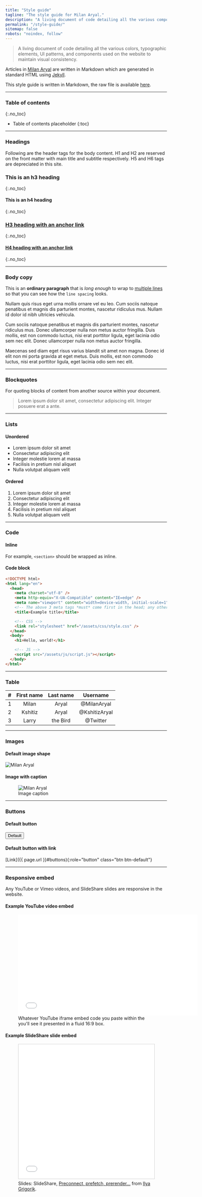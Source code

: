 ```yaml
---
title: "Style guide"
tagline: "The style guide for Milan Aryal."
description: "A living document of code detailing all the various components used on the website to maintain visual consistency."
permalink: "/style-guide/"
sitemap: false
robots: "noindex, follow"
---
```


> A living document of code detailing all the various colors, typographic elements, UI patterns, and components used on the website to maintain visual consistency.

Articles in [Milan Aryal](//milanaryal.com.np/) are written in Markdown which are generated in standard HTML using [Jekyll](//jekyllrb.com/).

This style guide is written in Markdown, the raw file is available [here](//raw.githubusercontent.com/MilanAryal/milanaryal.github.io/master/_pages/style-guide.md).

---

<!-- prettier-ignore-start -->

### Table of contents
{:.no_toc}

* Table of contents placeholder
{:toc}

<!-- prettier-ignore-end -->

---

### Headings

Following are the header tags for the body content. H1 and H2 are reserved on the front matter with main title and subtitle respectively. H5 and H6 tags are depreciated in this site.

<!-- prettier-ignore-start -->

### This is an h3 heading
{:.no_toc}

#### This is an h4 heading
{:.no_toc}

### [H3 heading with an anchor link](/style-guide/)
{:.no_toc}

#### [H4 heading with an anchor link](/style-guide/)
{:.no_toc}

<!-- prettier-ignore-end -->

---

### Body copy

This is an **ordinary paragraph** that is _long enough_ to wrap to [multiple lines](/style-guide/) so that you can see how the `line spacing` looks.

Nullam quis risus eget urna mollis ornare vel eu leo. Cum sociis natoque penatibus et magnis dis parturient montes, nascetur ridiculus mus. Nullam id dolor id nibh ultricies vehicula.

Cum sociis natoque penatibus et magnis dis parturient montes, nascetur ridiculus mus. Donec ullamcorper nulla non metus auctor fringilla. Duis mollis, est non commodo luctus, nisi erat porttitor ligula, eget lacinia odio sem nec elit. Donec ullamcorper nulla non metus auctor fringilla.

Maecenas sed diam eget risus varius blandit sit amet non magna. Donec id elit non mi porta gravida at eget metus. Duis mollis, est non commodo luctus, nisi erat porttitor ligula, eget lacinia odio sem nec elit.

---

### Blockquotes

For quoting blocks of content from another source within your document.

> Lorem ipsum dolor sit amet, consectetur adipiscing elit. Integer posuere erat a ante.

---

### Lists

#### Unordered

- Lorem ipsum dolor sit amet
- Consectetur adipiscing elit
- Integer molestie lorem at massa
- Facilisis in pretium nisl aliquet
- Nulla volutpat aliquam velit

#### Ordered

1. Lorem ipsum dolor sit amet
2. Consectetur adipiscing elit
3. Integer molestie lorem at massa
4. Facilisis in pretium nisl aliquet
5. Nulla volutpat aliquam velit

---

### Code

#### Inline

For example, `<section>` should be wrapped as inline.

#### Code block

```html
<!DOCTYPE html>
<html lang="en">
  <head>
    <meta charset="utf-8" />
    <meta http-equiv="X-UA-Compatible" content="IE=edge" />
    <meta name="viewport" content="width=device-width, initial-scale=1" />
    <!-- The above 3 meta tags *must* come first in the head; any other head content must come *after* these tags -->
    <title>Example title</title>

    <!-- CSS -->
    <link rel="stylesheet" href="/assets/css/style.css" />
  </head>
  <body>
    <h1>Hello, world!</h1>

    <!-- JS -->
    <script src="/assets/js/script.js"></script>
  </body>
</html>
```

---

### Table

| #   | First name | Last name |   Username    |
| :-- | :--------: | :-------: | :-----------: |
| 1   |   Milan    |   Aryal   |  @MilanAryal  |
| 2   |  Kshitiz   |   Aryal   | @KshitizAryal |
| 3   |   Larry    | the Bird  |   @Twitter    |

---

### Images

#### Default image shape

![Milan Aryal](//placehold.it/800x400)

#### Image with caption

<figure>
  <img src="//placehold.it/800x400" alt="Milan Aryal">
    <figcaption>Image caption</figcaption>
</figure>

---

### Buttons

#### Default button

<button type="button" class="btn btn-default">Default</button>

#### Default button with link

[Link]({{ page.url }}#buttons){:role="button" class="btn btn-default"}

---

### Responsive embed

Any YouTube or Vimeo videos, and SlideShare slides are responsive in the website.

#### Example YouTube video embed

<figure>
  <!-- Copy & Pasted from YouTube -->
  <iframe width="560" height="315" src="//www.youtube.com/embed/Y1xs_xPb46M?rel=0&amp;hd=1&amp;theme=light" frameborder="0" allowfullscreen></iframe>
  <figcaption>Whatever YouTube iframe embed code you paste within the you'll see it presented in a fluid 16:9 box.</figcaption>
</figure>

#### Example SlideShare slide embed

<figure>
  <iframe src="//www.slideshare.net/slideshow/embed_code/45418162" width="510" height="420" frameborder="0" marginwidth="0" marginheight="0" scrolling="no" style="border:1px solid #CCC; border-width:1px; margin-bottom:5px; max-width: 100%;" allowfullscreen> </iframe>

  <figcaption>Slides: SlideShare, <a href="//docs.google.com/presentation/d/18zlAdKAxnc51y_kj-6sWLmnjl6TLnaru_WH0LJTjP-o/present?slide=id.p19">Preconnect, prefetch, prerender...</a> from <a href="//twitter.com/igrigorik">Ilya Grigorik</a>.</figcaption>
</figure>
